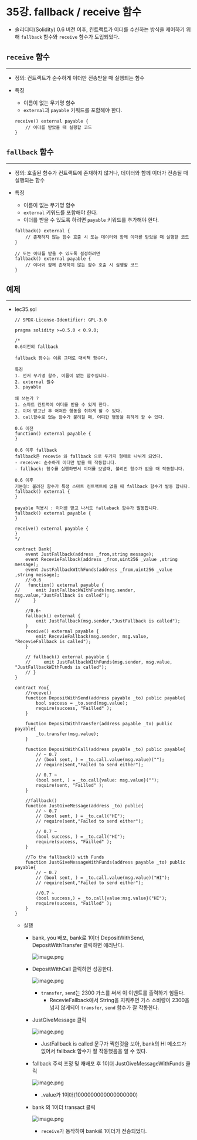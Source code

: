 # 35강. fallback / receive 함수

- 솔리디티(Solidity) 0.6 버전 이후, 컨트랙트가 이더를 수신하는 방식을 제어하기 위해 `fallback` 함수와 `receive` 함수가 도입되었다.

## `receive` 함수

---

- 정의: 컨트랙트가 순수하게 이더만 전송받을 때 실행되는 함수
- 특징
    - 이름이 없는 무기명 함수
    - `external`과 `payable` 키워드를 포함해야 한다.
    
    ```solidity
    receive() external payable {
        // 이더를 받았을 때 실행할 코드
    }
    ```
    

## `fallback` 함수

---

- 정의: 호출된 함수가 컨트랙트에 존재하지 않거나, 데이터와 함께 이더가 전송될 때 실행되는 함수
- 특징
    - 이름이 없는 무기명 함수
    - `external` 키워드를 포함해야 한다.
    - 이더를 받을 수 있도록 하려면 `payable` 키워드를 추가해야 한다.
    
    ```solidity
    fallback() external {
        // 존재하지 않는 함수 호출 시 또는 데이터와 함께 이더를 받았을 때 실행할 코드
    }
    
    // 또는 이더를 받을 수 있도록 설정하려면
    fallback() external payable {
        // 이더와 함께 존재하지 않는 함수 호출 시 실행할 코드
    }
    ```
    

## 예제

---

- lec35.sol
    
    ```solidity
    // SPDX-License-Identifier: GPL-3.0
    
    pragma solidity >=0.5.0 < 0.9.0;
    
    /*
    0.6이전의 fallback
    
    fallback 함수는 이름 그대로 대비책 함수다. 
    
    특징 
    1. 먼저 무기명 함수, 이름이 없는 함수입니다.
    2. external 필수 
    3. payable
    
    왜 쓰는가 ?
    1. 스마트 컨트랙이 이더를 받을 수 있게 한다.
    2. 이더 받고난 후 어떠한 행동을 취하게 할 수 있다. 
    3. call함수로 없는 함수가 불려질 때, 어떠한 행동을 취하게 할 수 있다. 
    
    0.6 이전 
    function() external payable {    
    }
    
    0.6 이후 fallback
    fallback은 recevie 와 fallback 으로 두가지 형태로 나뉘게 되었다.
    - receive: 순수하게 이더만 받을 때 작동합니다. 
    - fallback: 함수를 실행하면서 이더를 보낼때, 불려진 함수가 없을 때 작동합니다.
    
    0.6 이후 
    기본형: 불려진 함수가 특정 스마트 컨트랙트에 없을 때 fallback 함수가 발동 합니다. 
    fallback() external {
    }
    
    payable 적용시 : 이더를 받고 나서도 fallaback 함수가 발동합니다. 
    fallback() external payable {
    }
    
    receive() external payable {
    }
    */
    
    contract Bank{
        event JustFallback(address _from,string message);
        event RecevieFallback(address _from,uint256 _value ,string message);
        event JustFallbackWIthFunds(address _from,uint256 _value ,string message);
        //~0.6 
    //   function() external payable {
    //      emit JustFallbackWIthFunds(msg.sender, msg.value,"JustFallback is called");
    //     }
        
        //0.6~
        fallback() external {
            emit JustFallback(msg.sender,"JustFallback is called");
        }
        receive() external payable {
            emit RecevieFallback(msg.sender, msg.value, "RecevieFallback is called");
        }
    
        // fallback() external payable {
        //     emit JustFallbackWIthFunds(msg.sender, msg.value, "JustFallbackWIthFunds is called");
        // }
    }
    
    contract You{
        //receve() 
        function DepositWithSend(address payable _to) public payable{
            bool success = _to.send(msg.value);
            require(success, "Failled" );
        }
        
        function DepositWithTransfer(address payable _to) public payable{
            _to.transfer(msg.value);
        }
        
        function DepositWithCall(address payable _to) public payable{
            // ~ 0.7
            // (bool sent, ) = _to.call.value(msg.value)("");
            // require(sent,"Failed to send either");
            
            // 0.7 ~
            (bool sent, ) = _to.call{value: msg.value}("");
            require(sent, "Failled" );
        }
        
        //fallback()
        function JustGiveMessage(address _to) public{
            // ~ 0.7
            // (bool sent, ) = _to.call("HI");
            // require(sent,"Failed to send either");
            
            // 0.7 ~
            (bool success, ) = _to.call("HI");
            require(success, "Failled" );
        }
        
        //To the fallback() with Funds
        function JustGiveMessageWithFunds(address payable _to) public payable{
            // ~ 0.7
            // (bool sent, ) = _to.call.value(msg.value)("HI");
            // require(sent,"Failed to send either");
            
            //0.7 ~
            (bool success,) = _to.call{value:msg.value}("HI");
            require(success, "Failled" );
        }
    }
    ```
    
    - 실행
        - bank, you 배포, bank로 1이더 DepositWithSend, DepositWithTransfer 클릭하면 에러난다.
            
            ![image.png](./image/35/image.png)
            
        - DepositWithCall 클릭하면 성공한다.
            
            ![image.png](./image/35/image%201.png)
            
            - `transfer`, `send`는 2300 가스를 써서 이 이벤트를 출력하기 힘들다.
                - RecevieFallback에서 String을 지워주면 가스 소비량이 2300을 넘지 않게되어 `transfer`, `send` 함수가 잘 작동한다.
        - JustGiveMessage 클릭
            
            ![image.png](./image/35/image%202.png)
            
            - JustFallback is called 문구가 찍힌것을 보아, bank의 HI 메소드가 없어서 fallback 함수가 잘 작동했음을 알 수 있다.
        - fallback 주석 조정 및 재배포 후 1이더 JustGiveMessageWithFunds 클릭
            
            ![image.png](./image/35/image%203.png)
            
            - _value가 1이더(1000000000000000000)
        - bank 의 1이더 transact 클릭
            
            ![image.png](./image/35/image%204.png)
            
            - `receive`가 동작하여 bank로 1이더가 전송되었다.
